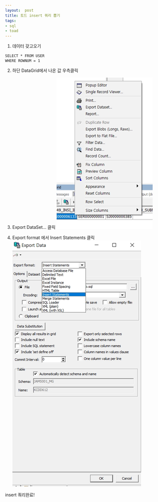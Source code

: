 ```yaml
---
layout:  post
title: 토드 insert 쿼리 뽑기
tags:
- sql
- toad
---
```


1. 데이터 갖고오기
```
SELECT * FROM USER
WHERE ROWNUM = 1
```

2. 하단 DataGrid에서 나온 값 우측클릭

3. Export DataSet... 클릭
![](/assets/img/20171020_140724.jpg)

4. Export format 에서 Insert Statements 클릭
![](/assets/img/20171020_141109.jpg)

insert 쿼리완료!